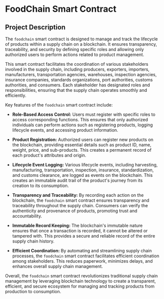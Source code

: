 # FoodChain Smart Contract

## Project Description

The `foodchain` smart contract is designed to manage and track the lifecycle of products within a supply chain on a blockchain. It ensures transparency, traceability, and security by defining specific roles and allowing only authorized users to perform actions related to product management. 

This smart contract facilitates the coordination of various stakeholders involved in the supply chain, including producers, exporters, importers, manufacturers, transportation agencies, warehouses, inspection agencies, insurance companies, standards organizations, port authorities, customs authorities, and consumers. Each stakeholder has designated roles and responsibilities, ensuring that the supply chain operates smoothly and efficiently.

Key features of the `foodchain` smart contract include:

- **Role-Based Access Control:** Users must register with specific roles to access corresponding functions. This ensures that only authorized individuals can perform actions such as registering products, logging lifecycle events, and accessing product information.

- **Product Registration:** Authorized users can register new products on the blockchain, providing essential details such as product ID, name, weight, price, and sub-products. This creates a permanent record of each product's attributes and origin.

- **Lifecycle Event Logging:** Various lifecycle events, including harvesting, manufacturing, transportation, inspection, insurance, standardization, and customs clearance, are logged as events on the blockchain. This creates an immutable audit trail of the product's journey from its creation to its consumption.

- **Transparency and Traceability:** By recording each action on the blockchain, the `foodchain` smart contract ensures transparency and traceability throughout the supply chain. Consumers can verify the authenticity and provenance of products, promoting trust and accountability.

- **Immutable Record Keeping:** The blockchain's immutable nature ensures that once a transaction is recorded, it cannot be altered or tampered with. This provides a secure and reliable record of the entire supply chain history.

- **Efficient Coordination:** By automating and streamlining supply chain processes, the `foodchain` smart contract facilitates efficient coordination among stakeholders. This reduces paperwork, minimizes delays, and enhances overall supply chain management.

Overall, the `foodchain` smart contract revolutionizes traditional supply chain management by leveraging blockchain technology to create a transparent, efficient, and secure ecosystem for managing and tracking products from production to consumption.
```
